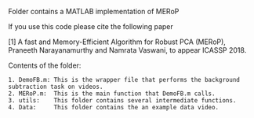 Folder contains a MATLAB implementation of MERoP 

If you use this code please cite the following paper

[1] A fast and Memory-Efficient Algorithm for Robust PCA (MERoP), Praneeth Narayanamurthy and Namrata Vaswani, to appear ICASSP 2018.

Contents of the folder:

	1. DemoFB.m: This is the wrapper file that performs the background subtraction task on videos.
	2. MERoP.m:  This is the main function that DemoFB.m calls.
	3. utils:    This folder contains several intermediate functions.
	4. Data:     This folder contains the an example data video.	


